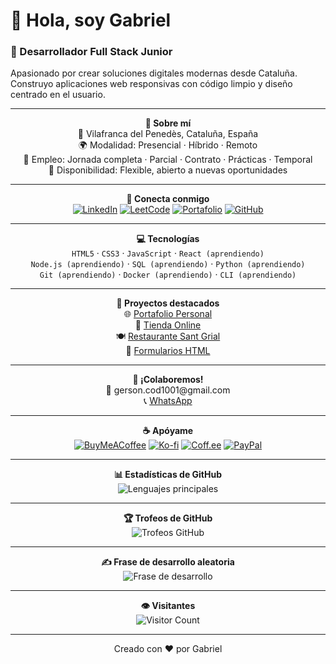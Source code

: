 <p align="center">
  <h1>👋 Hola, soy Gabriel</h1>
  <h3>🚀 Desarrollador Full Stack Junior</h3>
  <p>Apasionado por crear soluciones digitales modernas desde Cataluña.<br>
  Construyo aplicaciones web responsivas con código limpio y diseño centrado en el usuario.</p>
</p>

---

<p align="center">
  <b>🧭 Sobre mí</b><br>
  📍 Vilafranca del Penedès, Cataluña, España<br>
  🌍 Modalidad: Presencial · Híbrido · Remoto<br>
  💼 Empleo: Jornada completa · Parcial · Contrato · Prácticas · Temporal<br>
  📅 Disponibilidad: Flexible, abierto a nuevas oportunidades
</p>

---

<p align="center">
  <b>🔗 Conecta conmigo</b><br>
  <a href="https://linkedin.com/in/gersongz/"><img src="https://img.shields.io/badge/-LinkedIn-0A66C2?style=for-the-badge&logo=linkedin&logoColor=white" alt="LinkedIn"/></a>
  <a href="https://www.leetcode.com/gabriel-sys-cod/"><img src="https://img.shields.io/badge/-LeetCode-00599C?style=for-the-badge&logo=leetcode&logoColor=white" alt="LeetCode"/></a>
  <a href="https://gabriel-sys-cod.github.io/principal/"><img src="https://img.shields.io/badge/-Portafolio-1E40AF?style=for-the-badge&logo=github&logoColor=white" alt="Portafolio"/></a>
  <a href="https://github.com/GABRIEL-SYS-COD"><img src="https://img.shields.io/badge/-GitHub-181717?style=for-the-badge&logo=github&logoColor=white" alt="GitHub"/></a>
</p>

---

<p align="center">
  <b>💻 Tecnologías</b><br>
  <code>HTML5</code> · <code>CSS3</code> · <code>JavaScript</code> · <code>React (aprendiendo)</code><br>
  <code>Node.js (aprendiendo)</code> · <code>SQL (aprendiendo)</code> · <code>Python (aprendiendo)</code><br>
  <code>Git (aprendiendo)</code> · <code>Docker (aprendiendo)</code> · <code>CLI (aprendiendo)</code>
</p>

---

<p align="center">
  <b>📂 Proyectos destacados</b><br>
  🌐 <a href="https://gabriel-sys-cod.github.io/principal/">Portafolio Personal</a><br>
  🛒 <a href="https://gabriel-sys-cod.github.io/tienda/">Tienda Online</a><br>
  🍽️ <a href="https://gabriel-sys-cod.github.io/restaurante/">Restaurante Sant Grial</a><br>
  📝 <a href="https://gabriel-sys-cod.github.io/formularios/">Formularios HTML</a>
</p>

---

<p align="center">
  <b>💬 ¡Colaboremos!</b><br>
  📧 gerson.cod1001@gmail.com<br>
  📞 <a href="https://call.whatsapp.com/voice/SRBlpERFfSVjQWI0GmhImB">WhatsApp</a>
</p>

---

<p align="center">
  <b>☕ Apóyame</b><br>
  <a href="https://www.buymeacoffee.com/gabrielsyscod"><img src="https://img.shields.io/badge/-BuyMeACoffee-2563EB?style=for-the-badge&logo=buy-me-a-coffee&logoColor=white" alt="BuyMeACoffee"/></a>
  <a href="https://ko-fi.com/gabrielsyscod"><img src="https://img.shields.io/badge/-Ko--fi-1E40AF?style=for-the-badge&logo=ko-fi&logoColor=white" alt="Ko-fi"/></a>
  <a href="https://coff.ee/gabrielsyscod"><img src="https://img.shields.io/badge/-Coff.ee-1E3A8A?style=for-the-badge&logo=coffee&logoColor=white" alt="Coff.ee"/></a>
  <a href="https://paypal.me/gys026"><img src="https://img.shields.io/badge/-PayPal-003087?style=for-the-badge&logo=paypal&logoColor=white" alt="PayPal"/></a>
</p>

---

<p align="center">
  <b>📊 Estadísticas de GitHub</b><br>
  <img src="https://github-readme-stats.vercel.app/api/top-langs/?username=GABRIEL-SYS-COD&theme=radical&hide_border=false&include_all_commits=true&count_private=true&layout=compact" alt="Lenguajes principales"/>
</p>

---

<p align="center">
  <b>🏆 Trofeos de GitHub</b><br>
  <img src="https://github-profile-trophy.vercel.app/?username=GABRIEL-SYS-COD&theme=radical&no-frame=true&no-bg=true&margin-w=4" alt="Trofeos GitHub"/>
</p>

---

<p align="center">
  <b>✍️ Frase de desarrollo aleatoria</b><br>
  <img src="https://quotes-github-readme.vercel.app/api?type=horizontal&theme=radical" alt="Frase de desarrollo"/>
</p>

---

<p align="center">
  <b>👁️ Visitantes</b><br>
  <img src="https://profile-counter.glitch.me/GABRIEL-SYS-COD/count.svg" alt="Visitor Count"/>
</p>

---

<p align="center">Creado con ❤️ por Gabriel</p>
